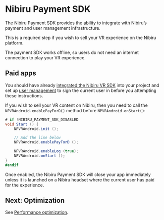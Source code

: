 # Nibiru Payment SDK

The Nibiru Payment SDK provides the ability to integrate with Nibiru’s payment and user management infrastructure.

This is a required step if you wish to sell your VR experience on the Nibiru platform.

The payment SDK works offline, so users do not need an internet connection to play your VR experience.

## Paid apps

You should have already [integrated the Nibiru VR SDK](/docs/nibiru-vr-unity-sdk-installation.md) into your project and set up [user management](/docs/nibiru-sdk-user-management.md) to sign the current user in before you attempting these instructions.

If you wish to sell your VR content on Nibiru, then you need to call the `NPVRAndroid.enablePayForD()` method before `NPVRAndroid.onStart()`:

```cs
# if !NIBIRU_PAYMENT_SDK_DISABLED
void Start () {
	NPVRAndroid.init ();

	// Add the line below
	NPVRAndroid.enablePayForD ();

	NPVRAndroid.enableLog (true);
	NPVRAndroid.onStart ();
}
#endif
```

Once enabled, the Nibiru Payment SDK will close your app immediately unless it is launched on a Nibiru headset where the current user has paid for the experience.

## Next: Optimization

See [Performance optimization](/docs/optimizing-nibiru-experiences.md).
